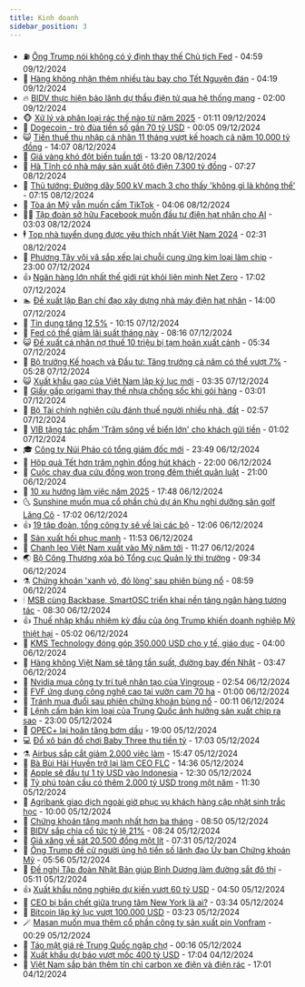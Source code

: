 ```yaml
---
title: Kinh doanh
sidebar_position: 3
---
```


<!-- vnexpress-kinh-doanh:START -->
- ⛽️ [Ông Trump nói không có ý định thay thế Chủ tịch Fed](https://vnexpress.net/ong-trump-noi-khong-co-y-dinh-thay-the-chu-tich-fed-4825491.html) - 04:59 09/12/2024
- 🐲 [Hàng không nhận thêm nhiều tàu bay cho Tết Nguyên đán](https://vnexpress.net/hang-khong-nhan-them-nhieu-tau-bay-cho-tet-nguyen-dan-4825505.html) - 04:19 09/12/2024
- 🔥 [BIDV thực hiện bảo lãnh dự thầu điện tử qua hệ thống mạng](https://vnexpress.net/bidv-thuc-hien-bao-lanh-du-thau-dien-tu-qua-he-thong-mang-4824522.html) - 02:00 09/12/2024
- 🐵 [Xử lý và phân loại rác thế nào từ năm 2025](https://vnexpress.net/xu-ly-va-phan-loai-rac-the-nao-tu-nam-2025-4818453.html) - 01:11 09/12/2024
- 🦅 [Dogecoin - trò đùa tiền số gần 70 tỷ USD](https://vnexpress.net/dogecoin-tro-dua-tien-so-gan-70-ty-usd-4825298.html) - 00:05 09/12/2024
- 😺 [Tiền thuế thu nhập cá nhân 11 tháng vượt kế hoạch cả năm 10.000 tỷ đồng](https://vnexpress.net/tien-thue-thu-nhap-ca-nhan-11-thang-vuot-ke-hoach-ca-nam-10-000-ty-dong-4825364.html) - 14:07 08/12/2024
- 🤩 [Giá vàng khó đột biến tuần tới](https://vnexpress.net/gia-vang-kho-dot-bien-tuan-toi-4825288.html) - 13:20 08/12/2024
- 🌮 [Hà Tĩnh có nhà máy sản xuất ôtô điện 7.300 tỷ đồng](https://vnexpress.net/ha-tinh-co-nha-may-san-xuat-oto-dien-7-300-ty-dong-4825185.html) - 07:27 08/12/2024
- 🧰 [Thủ tướng: Đường dây 500 kV mạch 3 cho thấy &#39;không gì là không thể&#39;](https://vnexpress.net/thu-tuong-duong-day-500-kv-mach-3-cho-thay-khong-gi-la-khong-the-4825308.html) - 07:15 08/12/2024
- 🤔 [Tòa án Mỹ vẫn muốn cấm TikTok](https://vnexpress.net/toa-an-my-van-muon-cam-tiktok-4825254.html) - 04:06 08/12/2024
- 🧑‍💻 [Tập đoàn sở hữu Facebook muốn đầu tư điện hạt nhân cho AI](https://vnexpress.net/tap-doan-so-huu-facebook-muon-dau-tu-dien-hat-nhan-cho-ai-4825244.html) - 03:03 08/12/2024
- 🕴 [Top nhà tuyển dụng được yêu thích nhất Việt Nam 2024](https://vnexpress.net/top-nha-tuyen-dung-duoc-yeu-thich-nhat-viet-nam-2024-4824890.html) - 02:31 08/12/2024
- 🦩 [Phương Tây vội vã sắp xếp lại chuỗi cung ứng kim loại làm chip](https://vnexpress.net/phuong-tay-voi-va-sap-xep-lai-chuoi-cung-ung-kim-loai-lam-chip-4824897.html) - 23:00 07/12/2024
- 👍 [Ngân hàng lớn nhất thế giới rút khỏi liên minh Net Zero](https://vnexpress.net/ngan-hang-lon-nhat-the-gioi-rut-khoi-lien-minh-net-zero-4825187.html) - 17:02 07/12/2024
- 🏊 [Đề xuất lập Ban chỉ đạo xây dựng nhà máy điện hạt nhân](https://vnexpress.net/de-xuat-lap-ban-chi-dao-xay-dung-nha-may-dien-hat-nhan-4825149.html) - 14:00 07/12/2024
- 🤡 [Tín dụng tăng 12,5%](https://vnexpress.net/tin-dung-tang-12-5-4825128.html) - 10:15 07/12/2024
- 👀 [Fed có thể giảm lãi suất tháng này](https://vnexpress.net/fed-co-the-giam-lai-suat-thang-nay-4824989.html) - 08:16 07/12/2024
- 😺 [Đề xuất cá nhân nợ thuế 10 triệu bị tạm hoãn xuất cảnh](https://vnexpress.net/de-xuat-ca-nhan-no-thue-10-trieu-bi-tam-hoan-xuat-canh-4825041.html) - 05:34 07/12/2024
- 🦣 [Bộ trưởng Kế hoạch và Đầu tư: Tăng trưởng cả năm có thể vượt 7%](https://vnexpress.net/bo-truong-ke-hoach-va-dau-tu-tang-truong-ca-nam-co-the-vuot-7-4824993.html) - 05:28 07/12/2024
- 😺 [Xuất khẩu gạo của Việt Nam lập kỷ lục mới](https://vnexpress.net/xuat-khau-gao-cua-viet-nam-lap-ky-luc-moi-4824991.html) - 03:35 07/12/2024
- 💼 [Giấy gấp origami thay thế nhựa chống sốc khi gói hàng](https://vnexpress.net/giay-gap-origami-thay-the-nhua-chong-soc-khi-goi-hang-4824803.html) - 03:01 07/12/2024
- 🤗 [Bộ Tài chính nghiên cứu đánh thuế người nhiều nhà, đất](https://vnexpress.net/bo-tai-chinh-nghien-cuu-danh-thue-nguoi-nhieu-nha-dat-4824968.html) - 02:57 07/12/2024
- 👀 [VIB tặng tác phẩm &#39;Trăm sông về biển lớn&#39; cho khách gửi tiền](https://vnexpress.net/vib-tang-tac-pham-tram-song-ve-bien-lon-cho-khach-gui-tien-4824975.html) - 01:02 07/12/2024
- 🎓 [Công ty Núi Pháo có tổng giám đốc mới](https://vnexpress.net/cong-ty-nui-phao-co-tong-giam-doc-moi-4824927.html) - 23:49 06/12/2024
- 🗽 [Hộp quà Tết hơn trăm nghìn đồng hút khách](https://vnexpress.net/hop-qua-tet-hon-tram-nghin-dong-hut-khach-4824690.html) - 22:00 06/12/2024
- 🚀 [Cuộc chạy đua cứu đồng won trong đêm thiết quân luật](https://vnexpress.net/cuoc-chay-dua-cuu-dong-won-trong-dem-thiet-quan-luat-4824685.html) - 21:00 06/12/2024
- 🤗 [10 xu hướng làm việc năm 2025](https://vnexpress.net/10-xu-huong-lam-viec-nam-2025-4824365.html) - 17:48 06/12/2024
- 🌜 [Sunshine muốn mua cổ phần chủ dự án Khu nghỉ dưỡng sân golf Lăng Cô](https://vnexpress.net/sunshine-muon-mua-co-phan-chu-du-an-khu-nghi-duong-san-golf-lang-co-4824852.html) - 17:02 06/12/2024
- 👍 [19 tập đoàn, tổng công ty sẽ về lại các bộ](https://vnexpress.net/19-tap-doan-tong-cong-ty-se-ve-lai-cac-bo-4824822.html) - 12:06 06/12/2024
- 🤖 [Sản xuất hồi phục mạnh](https://vnexpress.net/san-xuat-hoi-phuc-manh-4824749.html) - 11:53 06/12/2024
- 🫣 [Chanh leo Việt Nam xuất vào Mỹ năm tới](https://vnexpress.net/chanh-leo-viet-nam-xuat-vao-my-nam-toi-4824802.html) - 11:27 06/12/2024
- 🌏 [Bộ Công Thương xóa bỏ Tổng cục Quản lý thị trường](https://vnexpress.net/bo-cong-thuong-xoa-bo-tong-cuc-quan-ly-thi-truong-4824767.html) - 09:34 06/12/2024
- ⚗️ [Chứng khoán &#39;xanh vỏ, đỏ lòng&#39; sau phiên bùng nổ](https://vnexpress.net/chung-khoan-hom-nay-6-12-chung-khoan-xanh-vo-do-long-sau-phien-bung-no-4824744.html) - 08:59 06/12/2024
- 🕯 [MSB cùng Backbase, SmartOSC triển khai nền tảng ngân hàng tương tác](https://vnexpress.net/msb-cung-backbase-smartosc-trien-khai-nen-tang-ngan-hang-tuong-tac-4824349.html) - 08:30 06/12/2024
- 👍 [Thuế nhập khẩu nhiệm kỳ đầu của ông Trump khiến doanh nghiệp Mỹ thiệt hại](https://vnexpress.net/thue-nhap-khau-nhiem-ky-dau-cua-ong-trump-khien-doanh-nghiep-my-thiet-hai-4824609.html) - 05:02 06/12/2024
- 🤠 [KMS Technology đóng góp 350.000 USD cho y tế, giáo dục](https://vnexpress.net/kms-technology-dong-gop-350-000-usd-cho-y-te-giao-duc-4824580.html) - 04:00 06/12/2024
- 🌊 [Hàng không Việt Nam sẽ tăng tần suất, đường bay đến Nhật](https://vnexpress.net/hang-khong-viet-nam-se-tang-tan-suat-duong-bay-den-nhat-4824516.html) - 03:47 06/12/2024
- 🌈 [Nvidia mua công ty trí tuệ nhân tạo của Vingroup](https://vnexpress.net/nvidia-mua-cong-ty-tri-tue-nhan-tao-cua-vingroup-4824531.html) - 02:54 06/12/2024
- 🥳 [FVF ứng dụng công nghệ cao tại vườn cam 70 ha](https://vnexpress.net/fvf-ung-dung-cong-nghe-cao-tai-vuon-cam-70-ha-4824333.html) - 01:00 06/12/2024
- 🐻 [Tránh mua đuổi sau phiên chứng khoán bùng nổ](https://vnexpress.net/tranh-mua-duoi-sau-phien-chung-khoan-bung-no-4824446.html) - 00:11 06/12/2024
- 💫 [Lệnh cấm bán kim loại của Trung Quốc ảnh hưởng sản xuất chip ra sao](https://vnexpress.net/lenh-cam-ban-kim-loai-cua-trung-quoc-anh-huong-san-xuat-chip-ra-sao-4824234.html) - 23:00 05/12/2024
- 🤩 [OPEC+ lại hoãn tăng bơm dầu](https://vnexpress.net/opec-lai-hoan-tang-bom-dau-4824395.html) - 19:00 05/12/2024
- 💻 [Đổ xô bán đồ chơi Baby Three thu tiền tỷ](https://vnexpress.net/do-xo-ban-do-choi-baby-three-thu-tien-ty-4823865.html) - 17:03 05/12/2024
- ⚗️ [Airbus sắp cắt giảm 2.000 việc làm](https://vnexpress.net/airbus-sap-cat-giam-2-000-viec-lam-4824415.html) - 15:47 05/12/2024
- 🌈 [Bà Bùi Hải Huyền trở lại làm CEO FLC](https://vnexpress.net/ba-bui-hai-huyen-tro-lai-lam-ceo-flc-4824398.html) - 14:36 05/12/2024
- 🌝 [Apple sẽ đầu tư 1 tỷ USD vào Indonesia](https://vnexpress.net/apple-se-dau-tu-1-ty-usd-vao-indonesia-4824376.html) - 12:30 05/12/2024
- 🥸 [Tỷ phú toàn cầu có thêm 2.000 tỷ USD trong một năm](https://vnexpress.net/ty-phu-toan-cau-co-them-2-000-ty-usd-trong-mot-nam-4824302.html) - 11:30 05/12/2024
- 🦆 [Agribank giao dịch ngoài giờ phục vụ khách hàng cập nhật sinh trắc học](https://vnexpress.net/agribank-giao-dich-ngoai-gio-phuc-vu-khach-hang-cap-nhat-sinh-trac-hoc-4824132.html) - 10:00 05/12/2024
- 🌋 [Chứng khoán tăng mạnh nhất hơn ba tháng](https://vnexpress.net/chung-khoan-hom-nay-5-12-vn-index-tang-manh-nhat-ba-thang-ruoi-4824281.html) - 08:50 05/12/2024
- 🦍 [BIDV sắp chia cổ tức tỷ lệ 21%](https://vnexpress.net/bidv-sap-chia-co-tuc-ty-le-21-4824229.html) - 08:24 05/12/2024
- 🤔 [Giá xăng về sát 20.500 đồng một lít](https://vnexpress.net/gia-xang-moi-nhat-hom-nay-5-12-4824183.html) - 07:31 05/12/2024
- 🧰 [Ông Trump đề cử người ủng hộ tiền số lãnh đạo Ủy ban Chứng khoán Mỹ](https://vnexpress.net/ong-trump-de-cu-nguoi-ung-ho-tien-so-lanh-dao-uy-ban-chung-khoan-my-4824149.html) - 05:56 05/12/2024
- 🌝 [Đề nghị Tập đoàn Nhật Bản giúp Bình Dương làm đường sắt đô thị](https://vnexpress.net/de-nghi-tap-doan-nhat-ban-giup-binh-duong-lam-duong-sat-do-thi-4824146.html) - 05:11 05/12/2024
- 👍 [Xuất khẩu nông nghiệp dự kiến vượt 60 tỷ USD](https://vnexpress.net/xuat-khau-nong-nghiep-du-kien-vuot-60-ty-usd-4824075.html) - 04:50 05/12/2024
- 🗽 [CEO bị bắn chết giữa trung tâm New York là ai?](https://vnexpress.net/ceo-bi-ban-chet-giua-trung-tam-new-york-la-ai-4824004.html) - 03:34 05/12/2024
- 🐎 [Bitcoin lập kỷ lục vượt 100.000 USD](https://vnexpress.net/gia-bitcoin-hom-nay-btc-lap-ky-luc-vuot-100-000-usd-4824098.html) - 03:23 05/12/2024
- 🪄 [Masan muốn mua thêm cổ phần công ty sản xuất pin Vonfram](https://vnexpress.net/masan-muon-mua-them-co-phan-cong-ty-san-xuat-pin-vonfram-4823995.html) - 00:29 05/12/2024
- 🎊 [Táo mật giá rẻ Trung Quốc ngập chợ](https://vnexpress.net/tao-mat-gia-re-trung-quoc-ngap-cho-4822283.html) - 00:16 05/12/2024
- 🗽 [Xuất khẩu dự báo vượt mốc 400 tỷ USD](https://vnexpress.net/xuat-khau-du-bao-vuot-moc-400-ty-usd-4823793.html) - 17:04 04/12/2024
- 🦩 [Việt Nam sắp bán thêm tín chỉ carbon xe điện và điện rác](https://vnexpress.net/viet-nam-sap-ban-them-tin-chi-carbon-xe-dien-va-dien-rac-4823729.html) - 17:01 04/12/2024<!-- vnexpress-kinh-doanh:END -->
